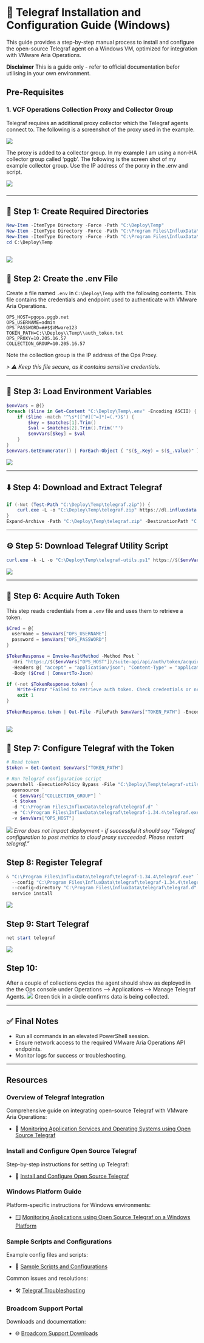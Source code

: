 # 🧰 Telegraf Installation and Configuration Guide (Windows)

This guide provides a step-by-step manual process to install and configure the open-source Telegraf agent on a Windows VM, optimized for integration with VMware Aria Operations.

**Disclaimer**
This is a guide only - refer to official documentation befor utilising in your own environment.

## Pre-Requisites

### 1. VCF Operations Collection Proxy and Collector Group

Telegraf requires an additional proxy collector which the Telegraf agents connect to.  The following is a screenshot of the proxy used in the example.

![](images/CleanShot%202025-05-29%20at%2006.42.42@2x.png)<!-- {"width":755} -->

The proxy is added to a collector group.   In my example I am using a non-HA collector group called ‘pggb’.  The following is the screen shot of my example collector group.
Use the IP address of the porxy in the .env and script.

![](images/CleanShot%202025-05-29%20at%2006.46.03@2x.png)<!-- {"width":749} -->


### 

---

## 📁 Step 1: Create Required Directories

```powershell
New-Item -ItemType Directory -Force -Path "C:\Deploy\Temp"
New-Item -ItemType Directory -Force -Path "C:\Program Files\InfluxData\telegraf"
New-Item -ItemType Directory -Force -Path "C:\Program Files\InfluxData\telegraf\telegraf.d"
cd C:\Deploy\Temp
```


![](images/CleanShot%202025-05-29%20at%2008.00.17@2x.png)<!-- {"width":546} -->
---

## 🧾 Step 2: Create the .env File

Create a file named `.env` in `C:\Deploy\Temp` with the following contents. This file contains the credentials and endpoint used to authenticate with VMware Aria Operations.

```env
OPS_HOST=pgops.pggb.net
OPS_USERNAME=admin
OPS_PASSWORD=##$$VMware123
TOKEN_PATH=C:\\Deploy\\Temp\\auth_token.txt
OPS_PROXY=10.205.16.57
COLLECTION_GROUP=10.205.16.57
```

Note the collection group is the IP address of the Ops Proxy.

*> ⚠️ Keep this file secure, as it contains sensitive credentials.*

---

## 🧬 Step 3: Load Environment Variables

```powershell
$envVars = @{}
foreach ($line in Get-Content "C:\Deploy\Temp\.env" -Encoding ASCII) {
    if ($line -match '^\s*([^#][^=]*)=(.*)$') {
        $key = $matches[1].Trim()
        $val = $matches[2].Trim().Trim('"')
        $envVars[$key] = $val
    }
}
$envVars.GetEnumerator() | ForEach-Object { "$($_.Key) = $($_.Value)" }
```


![](images/CleanShot%202025-05-29%20at%2008.01.37@2x.png)<!-- {"width":546} -->

---

## ⬇️ Step 4: Download and Extract Telegraf

```powershell
if (-Not (Test-Path "C:\Deploy\Temp\telegraf.zip")) {
    curl.exe -L -o "C:\Deploy\Temp\telegraf.zip" https://dl.influxdata.com/telegraf/releases/telegraf-1.34.4_windows_amd64.zip
}
Expand-Archive -Path "C:\Deploy\Temp\telegraf.zip" -DestinationPath "C:\Program Files\InfluxData\telegraf"
```

---

## ⚙️ Step 5: Download Telegraf Utility Script

```powershell
curl.exe -k -L -o "C:\Deploy\Temp\telegraf-utils.ps1" https://$($envVars["OPS_PROXY"])/downloads/salt/telegraf-utils.ps1
```


![](images/CleanShot%202025-05-29%20at%2007.59.06@2x.png)<!-- {"width":687} -->

---

## 🔑 Step 6: Acquire Auth Token

This step reads credentials from a `.env` file and uses them to retrieve a token.

```powershell
$Cred = @{
  username = $envVars["OPS_USERNAME"]
  password = $envVars["OPS_PASSWORD"]
}

$TokenResponse = Invoke-RestMethod -Method Post `
  -Uri "https://$($envVars["OPS_HOST"])/suite-api/api/auth/token/acquire?_no_links=true" `
  -Headers @{ "accept" = "application/json"; "Content-Type" = "application/json" } `
  -Body ($Cred | ConvertTo-Json)

if (-not $TokenResponse.token) {
    Write-Error "Failed to retrieve auth token. Check credentials or network access."
    exit 1
}

$TokenResponse.token | Out-File -FilePath $envVars["TOKEN_PATH"] -Encoding ascii
```


![](images/CleanShot%202025-05-29%20at%2007.55.59@2x.png)<!-- {"width":592} -->
---

## 📝 Step 7: Configure Telegraf with the Token

```powershell
# Read token
$token = Get-Content $envVars["TOKEN_PATH"]

# Run Telegraf configuration script
powershell -ExecutionPolicy Bypass -File "C:\Deploy\Temp\telegraf-utils.ps1" `
  opensource `
  -c $envVars["COLLECTION_GROUP"] `
  -t $token `
  -d "C:\Program Files\InfluxData\telegraf\telegraf.d" `
  -e "C:\Program Files\InfluxData\telegraf\telegraf-1.34.4\telegraf.exe" `
  -v $envVars["OPS_HOST"]
```


![](images/CleanShot%202025-05-29%20at%2007.40.57@2x.png)<!-- {"width":554} -->
*Error does not impact deployment - if successful it should say “Telegraf configuration to post metrics to cloud proxy succeeded. Please restart telegraf.”*
## Step 8: Register Telegraf

```powershell
& "C:\Program Files\InfluxData\telegraf\telegraf-1.34.4\telegraf.exe" `
  --config "C:\Program Files\InfluxData\telegraf\telegraf-1.34.4\telegraf.conf" `
  --config-directory "C:\Program Files\InfluxData\telegraf\telegraf.d" `
  service install
```


![](images/CleanShot%202025-05-29%20at%2007.43.06@2x.png)<!-- {"width":554} -->


## Step 9: Start Telegraf

```powershell
net start telegraf
```


![](images/CleanShot%202025-05-29%20at%2007.48.23@2x.png)<!-- {"width":360} -->

## Step 10:

After a couple of collections cycles the agent should show as deployed in the the Ops console under Operations —> Applications —> Manage Telegraf Agents.
![](images/CleanShot%202025-05-29%20at%2007.52.39@2x.png)<!-- {"width":938} -->
Green tick in a circle confirms data is being collected.

---

## ✅ Final Notes

- Run all commands in an elevated PowerShell session.
- Ensure network access to the required VMware Aria Operations API endpoints.
- Monitor logs for success or troubleshooting.

- - -
## Resources

### Overview of Telegraf Integration

Comprehensive guide on integrating open-source Telegraf with VMware Aria Operations:
- 📘 [Monitoring Application Services and Operating Systems using Open Source Telegraf](https://techdocs.broadcom.com/us/en/vmware-cis/aria/aria-operations/8-18/vmware-aria-operations-configuration-guide-8-18/connect-to-data-sources/monitoring-applications-and-os-using-open-source-telegraf.html)

### Install and Configure Open Source Telegraf

Step-by-step instructions for setting up Telegraf:
- 🔧 [Install and Configure Open Source Telegraf](https://techdocs.broadcom.com/us/en/vmware-cis/aria/aria-operations/8-18/vmware-aria-operations-configuration-guide-8-18/connect-to-data-sources/monitoring-applications-and-os-using-open-source-telegraf/monitoring-applications-using-open-source-telegraf/install-and-configure-open-source-telegraf.html)

### Windows Platform Guide

Platform-specific instructions for Windows environments:
- 🪟 [Monitoring Applications using Open Source Telegraf on a Windows Platform](https://techdocs.broadcom.com/us/en/vmware-cis/aria/aria-operations/8-18/vmware-aria-operations-configuration-guide-8-18/connect-to-data-sources/monitoring-applications-and-os-using-open-source-telegraf/monitoring-applications-using-open-source-telegraf/monitoring-applications-using-open-source-telegraf-on-a-windows-platform-saas-onprem.html)

### Sample Scripts and Configurations

Example config files and scripts:
- 💾 [Sample Scripts and Configurations](https://techdocs.broadcom.com/us/en/vmware-cis/aria/aria-operations/8-18/vmware-aria-operations-configuration-guide-8-18/connect-to-data-sources/monitoring-applications-and-os-using-open-source-telegraf/monitoring-applications-using-open-source-telegraf/sample-scripts-open-source-telegraf.html)

Common issues and resolutions:
- 🛠️ [Telegraf Troubleshooting](https://techdocs.broadcom.com/us/en/ca-enterprise-software/it-operations-management/vmware-aria-operations-for-applications/saas/telegraf_details.html)

### Broadcom Support Portal

Downloads and documentation:
- 🌐 [Broadcom Support Downloads](https://www.broadcom.com/support/download-search)

